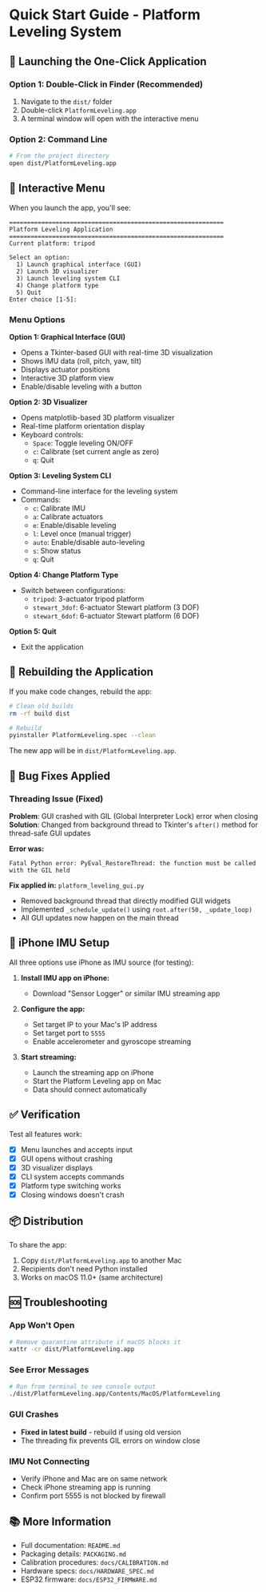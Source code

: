 # Quick Start Guide - Platform Leveling System

## 🚀 Launching the One-Click Application

### Option 1: Double-Click in Finder (Recommended)
1. Navigate to the `dist/` folder
2. Double-click `PlatformLeveling.app`
3. A terminal window will open with the interactive menu

### Option 2: Command Line
```bash
# From the project directory
open dist/PlatformLeveling.app
```

## 📱 Interactive Menu

When you launch the app, you'll see:

```
============================================================
Platform Leveling Application
============================================================
Current platform: tripod

Select an option:
  1) Launch graphical interface (GUI)
  2) Launch 3D visualizer
  3) Launch leveling system CLI
  4) Change platform type
  5) Quit
Enter choice [1-5]:
```

### Menu Options

**Option 1: Graphical Interface (GUI)**
- Opens a Tkinter-based GUI with real-time 3D visualization
- Shows IMU data (roll, pitch, yaw, tilt)
- Displays actuator positions
- Interactive 3D platform view
- Enable/disable leveling with a button

**Option 2: 3D Visualizer**
- Opens matplotlib-based 3D platform visualizer
- Real-time platform orientation display
- Keyboard controls:
  - `Space`: Toggle leveling ON/OFF
  - `c`: Calibrate (set current angle as zero)
  - `q`: Quit

**Option 3: Leveling System CLI**
- Command-line interface for the leveling system
- Commands:
  - `c`: Calibrate IMU
  - `a`: Calibrate actuators
  - `e`: Enable/disable leveling
  - `l`: Level once (manual trigger)
  - `auto`: Enable/disable auto-leveling
  - `s`: Show status
  - `q`: Quit

**Option 4: Change Platform Type**
- Switch between configurations:
  - `tripod`: 3-actuator tripod platform
  - `stewart_3dof`: 6-actuator Stewart platform (3 DOF)
  - `stewart_6dof`: 6-actuator Stewart platform (6 DOF)

**Option 5: Quit**
- Exit the application

## 🔧 Rebuilding the Application

If you make code changes, rebuild the app:

```bash
# Clean old builds
rm -rf build dist

# Rebuild
pyinstaller PlatformLeveling.spec --clean
```

The new app will be in `dist/PlatformLeveling.app`.

## 🐛 Bug Fixes Applied

### Threading Issue (Fixed)
**Problem**: GUI crashed with GIL (Global Interpreter Lock) error when closing
**Solution**: Changed from background thread to Tkinter's `after()` method for thread-safe GUI updates

**Error was:**
```
Fatal Python error: PyEval_RestoreThread: the function must be called with the GIL held
```

**Fix applied in:** `platform_leveling_gui.py`
- Removed background thread that directly modified GUI widgets
- Implemented `_schedule_update()` using `root.after(50, _update_loop)`
- All GUI updates now happen on the main thread

## 📍 iPhone IMU Setup

All three options use iPhone as IMU source (for testing):

1. **Install IMU app on iPhone:**
   - Download "Sensor Logger" or similar IMU streaming app
   
2. **Configure the app:**
   - Set target IP to your Mac's IP address
   - Set target port to `5555`
   - Enable accelerometer and gyroscope streaming

3. **Start streaming:**
   - Launch the streaming app on iPhone
   - Start the Platform Leveling app on Mac
   - Data should connect automatically

## ✅ Verification

Test all features work:
- [x] Menu launches and accepts input
- [x] GUI opens without crashing
- [x] 3D visualizer displays
- [x] CLI system accepts commands
- [x] Platform type switching works
- [x] Closing windows doesn't crash

## 📦 Distribution

To share the app:
1. Copy `dist/PlatformLeveling.app` to another Mac
2. Recipients don't need Python installed
3. Works on macOS 11.0+ (same architecture)

## 🆘 Troubleshooting

### App Won't Open
```bash
# Remove quarantine attribute if macOS blocks it
xattr -cr dist/PlatformLeveling.app
```

### See Error Messages
```bash
# Run from terminal to see console output
./dist/PlatformLeveling.app/Contents/MacOS/PlatformLeveling
```

### GUI Crashes
- **Fixed in latest build** - rebuild if using old version
- The threading fix prevents GIL errors on window close

### IMU Not Connecting
- Verify iPhone and Mac are on same network
- Check iPhone streaming app is running
- Confirm port 5555 is not blocked by firewall

## 📚 More Information

- Full documentation: `README.md`
- Packaging details: `PACKAGING.md`
- Calibration procedures: `docs/CALIBRATION.md`
- Hardware specs: `docs/HARDWARE_SPEC.md`
- ESP32 firmware: `docs/ESP32_FIRMWARE.md`
